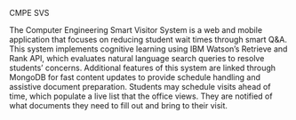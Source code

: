 CMPE SVS

The Computer Engineering Smart Visitor System is a web and mobile application that focuses on reducing student wait times through smart Q&A. This system implements cognitive learning using IBM Watson’s Retrieve and Rank API, which evaluates natural language search queries to resolve students’ concerns. Additional features of this system are linked through MongoDB for fast content updates to provide schedule handling and assistive document preparation. Students may schedule visits ahead of time, which populate a live list that the office views. They are notified of what documents they need to fill out and bring to their visit.
